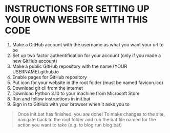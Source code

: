 # INSTRUCTIONS FOR SETTING UP YOUR OWN WEBSITE WITH THIS CODE

1. Make a GitHub account with the username as what you want your url to be
2. Set up two factor authentification for your account (only if you made a new GitHub account)
3. Make a public GitHub repository with the name (YOUR USERNAME).github.io
4. Enable pages for GitHub repository
5. Put icon for your website in the root folder (must be named favicon.ico)
6. Download git cli from the internet
7. Download Python 3.10 to your machine from Microsoft Store
8. Run and follow instructions in init.bat
9. Sign in to GitHub with your browser when it asks you to

> Once init.bat has finished, you are done! To make changes to the site, navigate back to the root folder
> and run the bat file named for the action you want to take (e.g. to blog run blog.bat)